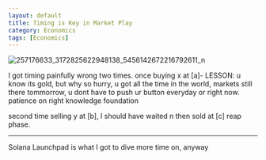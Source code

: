 ```yaml
---
layout: default
title: Timing is Key in Market Play
category: Economics
tags: [Economics]
---
```

![257176633_3172825622948138_5456142672216792611_n](https://user-images.githubusercontent.com/11883023/152142585-d1b6bc6c-e42e-47f7-aec5-ebb3f02a969f.jpg)


I got timing painfully wrong two times. once buying x at [a]- LESSON: u know its gold, but why so hurry, u got all the time in the world, markets still there tommorrow, u dont have to push ur button everyday or right now. patience on right knowledge foundation

second time selling y at [b], I should have waited n then sold at [c] reap phase.

-----

Solana Launchpad is what I got to dive more time on, anyway
